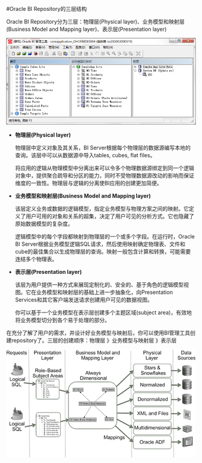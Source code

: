 #Oracle BI Repository的三层结构

Oracle BI Repository分为三层：物理层(Physical layer)、业务模型和映射层(Business Model and Mapping layer)、表示层(Presentation layer)

![BIEE三层结构](../../../public/imgs/biee/biee_3_layers.jpg)

* **物理层(Physical layer)**
  
  物理层中定义对象及其关系，BI Server根据每个物理层的数据源编写本地的查询。该层中可以从数据源中导入tables, cubes, flat files。
  
  将应用的逻辑从物理模型中分离出来可以令多个物理数据源绑定到同一个逻辑对象中，提供聚合疏导和分区的能力，同时不受物理数据源改动的影响而保证维度的一致性。物理层与逻辑的分离使BI应用的创建更加简便。
  
* **业务模型和映射层(Business Model and Mapping layer)**
  
  该层定义业务或数据的逻辑模型，指定业务模型与物理方案之间的映射。它定义了用户可用的对象和关系的超集，决定了用户可见的分析方式。它也隐藏了原始数据模型的复杂度。
  
  逻辑模型中的每个字段都映射到物理层的一个或多个字段。在运行时，Oracle BI Server根据业务模型逻辑SQL请求，然后使用映射确定物理表、文件和cube的最佳集合以生成物理层的查询。映射一般包含计算和转换，可能需要连结多个物理表。
  
* **表示层(Presentation layer)**
  
  该层为用户提供一种方式来展现定制化的、安全的、基于角色的逻辑模型视图。它在业务模型和映射层的基础上进一步抽象化，向Presentation Services和其它客户端发送请求创建用户可见的数据视图。
  
  你可以基于一个业务模型在表示层创建多个主题区域(subject area)，有效地将业务模型切分到各个易于处理的部分。

在充分了解了用户的需求，并设计好业务模型与映射后，你可以使用BI管理工具创建repository了。三层的创建顺序：物理层 》业务模型与映射层 》表示层

![逻辑SQL查询在三层中的执行流程](../../../public/imgs/biee/repos_arch_1.gif)
